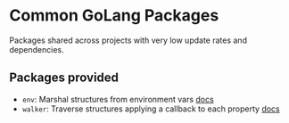 # Common GoLang Packages

Packages shared across projects with very low update rates and dependencies.

## Packages provided

- `env`: Marshal structures from environment vars [docs](./env/)
- `walker`: Traverse structures applying a callback to each property [docs](./walker/)
